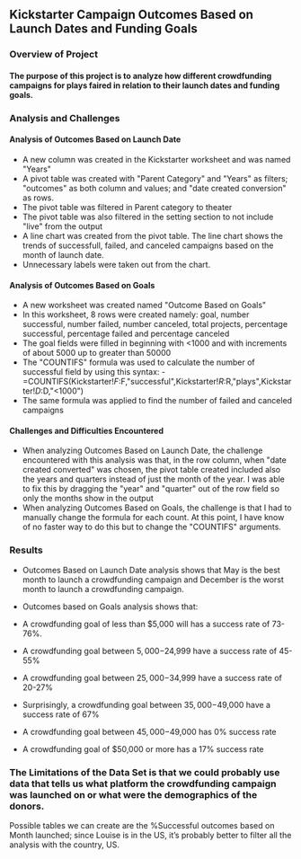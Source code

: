 ## **Kickstarter Campaign Outcomes Based on Launch Dates and Funding Goals**

### Overview of Project

#### The purpose of this project is to analyze how different crowdfunding campaigns for plays faired in relation to their launch dates and funding goals.

### Analysis and Challenges

#### Analysis of Outcomes Based on Launch Date
- A new column was created in the Kickstarter worksheet and was named "Years"
- A pivot table was created with "Parent Category" and "Years" as filters; "outcomes" as both column and values; and "date created conversion" as rows.
- The pivot table was filtered in Parent category to theater
- The pivot table was also filtered in the setting section to not include "live" from the output
- A line chart was created from the pivot table.  The line chart shows the trends of successfull, failed, and canceled campaigns based on the month of launch date.
- Unnecessary labels were taken out from the chart.
#### Analysis of Outcomes Based on Goals
- A new worksheet was created named "Outcome Based on Goals"
- In this worksheet, 8 rows were created namely: goal, number successful, number failed, number canceled, total projects, percentage successful, percentage failed and percentage canceled
- The goal fields were filled in beginning with <1000 and with increments of about 5000 up to greater than 50000
- The "COUNTIFS" formula was used to calculate the number of successful field by using this syntax:
		- =COUNTIFS(Kickstarter!$F:$F,"successful",Kickstarter!$R:$R,"plays",Kickstarter!$D:$D,"<1000")
- The same formula was applied to find the number of failed and canceled campaigns
#### Challenges and Difficulties Encountered
- When analyzing Outcomes Based on Launch Date, the challenge encountered with this analysis was that, in the row column, when "date created converted" was chosen, the pivot table created included also the years and quarters instead of just the month of the year.  I was able to fix this by dragging the "year" and "quarter" out of the row field so only the months show in the output
- When analyzing Outcomes Based on Goals, the challenge is that I had to manually change the formula for each count.  At this point, I have know of no faster way to do this but to change the "COUNTIFS" arguments.

### Results

- Outcomes Based on Launch Date analysis shows that May is the best month to launch a crowdfunding campaign and December is the worst month to launch a crowdfunding campaign.

- Outcomes based on Goals analysis shows that:
- A crowdfunding goal of less than $5,000 will has a success rate of 73-76%.
- A crowdfunding goal between $5,000-$24,999 have a success rate of 45-55%
- A crowdfunding goal between $25,000-$34,999 have a success rate of 20-27%
- Surprisingly, a crowdfunding goal between $35,000-$49,000 have a success rate of 67%
- A crowdfunding goal between $45,000-$49,000 has 0% success rate
- A crowdfunding goal of $50,000 or more has a 17% success rate


### The Limitations of the Data Set is that we could probably use data that tells us what platform the crowdfunding campaign was launched on or what were the demographics of the donors.

Possible tables we can create are the %Successful outcomes based on Month launched; since Louise is in the US, it’s probably better to filter all the analysis with the country, US.

